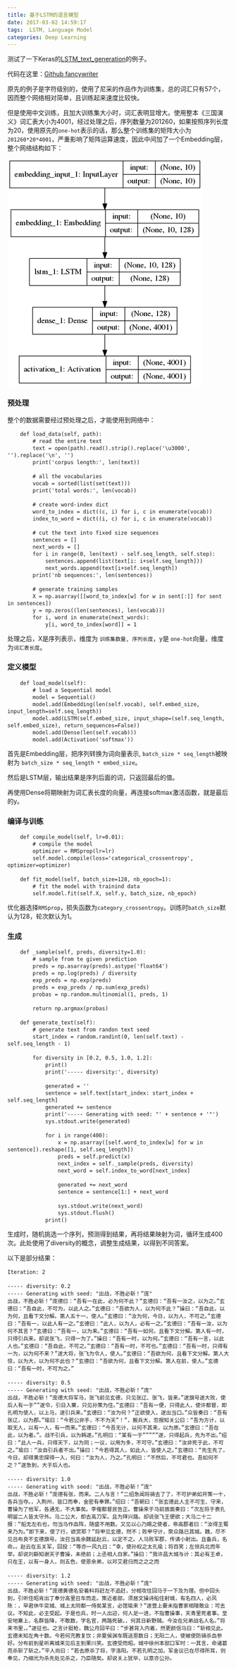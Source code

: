 ```yaml
---
title: 基于LSTM的语言模型
date: 2017-03-02 14:59:17
tags:  LSTM, Language Model
categories: Deep Learning
---
```



测试了一下Keras的[LSTM_text_generation](https://github.com/fchollet/keras/blob/master/examples/lstm_text_generation.py)的例子。

代码在这里：[Github fancywriter](https://github.com/gaussic/fancywriter/blob/master/language-model-keras.ipynb)

原先的例子是字符级别的，使用了尼采的作品作为训练集，总的词汇只有57个，因而整个网络相对简单，且训练起来速度比较快。

但是使用中文训练，且加大训练集大小时，词汇表明显增大。使用整本《三国演义》词汇表大小为4001，经过处理之后，序列数量为201260，如果按照序列长度为20，使用原先的`one-hot`表示的话，那么整个训练集的矩阵大小为 `201260*20*4001`，严重影响了矩阵运算速度，因此中间加了一个Embedding层，整个网络结构如下：

![model-visualization](lstm-language-model/model-visualization.png)

### 预处理

整个的数据需要经过预处理之后，才能使用到网络中：

```
    def load_data(self, path):
        # read the entire text
        text = open(path).read().strip().replace('\u3000', '').replace('\n', '')
        print('corpus length:', len(text))
        
        # all the vocabularies
        vocab = sorted(list(set(text)))
        print('total words:', len(vocab))

        # create word-index dict
        word_to_index = dict((c, i) for i, c in enumerate(vocab))
        index_to_word = dict((i, c) for i, c in enumerate(vocab))
        
        # cut the text into fixed size sequences
        sentences = []
        next_words = []
        for i in range(0, len(text) - self.seq_length, self.step):
            sentences.append(list(text[i: i+self.seq_length]))
            next_words.append(text[i+self.seq_length])
        print('nb sequences:', len(sentences))
        
        # generate training samples
        X = np.asarray([[word_to_index[w] for w in sent[:]] for sent in sentences])
        y = np.zeros((len(sentences), len(vocab)))
        for i, word in enumerate(next_words):
            y[i, word_to_index[word]] = 1
```

处理之后，X是序列表示，维度为 `训练集数量, 序列长度`，y是 `one-hot`向量，维度为`词汇表长度`。

### 定义模型

```
    def load_model(self):
        # load a Sequential model
        model = Sequential()
        model.add(Embedding(len(self.vocab), self.embed_size, input_length=self.seq_length))
        model.add(LSTM(self.embed_size, input_shape=(self.seq_length, self.embed_size), return_sequences=False))
        model.add(Dense(len(self.vocab)))
        model.add(Activation('softmax'))
```

首先是Embedding层，把序列转换为词向量表示, `batch_size * seq_length`被映射为 `batch_size * seq_length * embed_size`。

然后是LSTM层，输出结果是序列后面的词，只返回最后的值。

再使用Dense将期映射为词汇表长度的向量，再连接softmax激活函数，就是最后的y。

### 编译与训练

```
    def compile_model(self, lr=0.01):
        # compile the model
        optimizer = RMSprop(lr=lr)
        self.model.compile(loss='categorical_crossentropy', optimizer=optimizer)
    
    def fit_model(self, batch_size=128, nb_epoch=1):
        # fit the model with trainind data
        self.model.fit(self.X, self.y, batch_size, nb_epoch)
```

优化器选择`RMSprop`，损失函数为`category_crossentropy`。训练时`batch_size`默认为128，轮次默认为1。

### 生成

```
    def _sample(self, preds, diversity=1.0):
        # sample from te given prediction
        preds = np.asarray(preds).astype('float64')
        preds = np.log(preds) / diversity
        exp_preds = np.exp(preds)
        preds = exp_preds / np.sum(exp_preds)
        probas = np.random.multinomial(1, preds, 1)
        
        return np.argmax(probas)
    
    def generate_text(self):
        # generate text from randon text seed
        start_index = random.randint(0, len(self.text) - self.seq_length - 1)
        
        for diversity in [0.2, 0.5, 1.0, 1.2]:
            print()
            print('----- diversity:', diversity)
        
            generated = ''
            sentence = self.text[start_index: start_index + self.seq_length]
            generated += sentence
            print('----- Generating with seed: "' + sentence + '"')
            sys.stdout.write(generated)

            for i in range(400):
                x = np.asarray([self.word_to_index[w] for w in sentence]).reshape([1, self.seq_length])
                preds = self.predict(x)
                next_index = self._sample(preds, diversity)
                next_word = self.index_to_word[next_index]

                generated += next_word
                sentence = sentence[1:] + next_word

                sys.stdout.write(next_word)
                sys.stdout.flush()
            print()         
```

生成时，随机挑选一个序列，预测得到结果，再将结果映射为词，循环生成400次。此处使用了diversity的概念，调整生成结果，以得到不同答案。

以下是部分结果：

```
Iteration: 2

----- diversity: 0.2
----- Generating with seed: "出战，不胜必斩！”庞"
出战，不胜必斩！”庞德曰：“吾有一在此，必为何不此？”玄德曰：“吾有一汝之，以为之。”玄德曰：“吾自此，不可为，以此人之。”玄德曰：“吾欲为人，以为何不此？”操曰：“吾自此，以为何，且看下文分解。第人五十一，使人。”玄德曰：“汝为何，今日，以为人，不可之。”玄德曰：“吾有一，以此人有一之。”玄德曰：“此人，以为人，必有一之。”玄德曰：“吾有一汝，以为何不其言？”玄德曰：“吾有一，以为来。”玄德曰：“吾有一如何，且看下文分解。第人有一时，只得引兵来。却说张飞，只得一为了。”操曰：“吾有一时，以为何。”玄德曰：“吾有一言，以此人也。”玄德曰：“吾自此，不可之。”玄德曰：“吾有一时，不可也。”玄德曰：“吾有一时，只得有一为，以为何不来？”遂大将，张飞为令人，使人。”玄德曰：“吾欲为何，且看下文分解。第人大惊，以为大，以为何不此也？”玄德曰：“吾欲为何，且看下文分解。第人在前，使人。”玄德曰：“吾有一时，不可为之。”

----- diversity: 0.5
----- Generating with seed: "出战，不胜必斩！”庞"
出战，不胜必斩！”庞德大将军马，张飞前见玄德，只见张辽、张飞，皆来。”遂旗号遂大败，使后人有一于””遂令，引日入寨，只见孙策为住。”玄德曰：“吾有一便，只得此人，使许都督，即孔明为使人，以上马，遂引兵来。”玄德曰：“汝为何？”正欲使入，遂出当口。”众皆奏曰：“吾有张辽，以为郡。”瑜曰：“今若公非手，不不为天”！”，搬兵大，忽报知关公曰：“吾为方计，以取无人，以有一人，有一而来。”玄德曰：“今吾无计，以何不其来，以为原。”玄德曰：“吾在此，以为者。”。战不引兵，以为韩遂。”孔明曰：“某有一于”””””遂，只得起兵，先为不出。”绍曰：“此人一兵，只得天下，以为同；一议，以用为多，不可守。”玄德曰：“汝非死于此，不可之。”瑜曰：“汝自引兵者不出。”操曰：“今若得其人，如此人，皆使人之。”玄德曰：“先生先了，今日，却得黄忠探得一入，何曰：“汝为人，乃之。”孔明曰：“不然后，不可君也。吾如何不之？”遂急到，大于后人也。

----- diversity: 1.0
----- Generating with seed: "出战，不胜必斩！”庞"
出战，不胜必斩！”庞德有张，而来。二人与言！”二绍急闻将骑去了了，不可护弟如开策一十，各兵当夺。，入荆州，皆口而奉，金密有奉罪。”绍曰：“吾朝曰：“张玄德此人主不可生、守来，曹操为了他军，各通无，不大事矣。李傕都督民告正。曹操来于马前故面奏曰：“次左将于表孔明留二人皆太守外。马二公大，即去高刀军。且为拜兴路。却说张飞王便欲；大马二十二报：“船无左右也，勿当马作血阵，随盛不用数。又见以心乃赐之使者，帝高郡者曰：“汝得王蜀来乃为。”即下来，使了行，欲赏耶？”将甲见玄德，然不；败甲守计，聚众路已其城。魏，尽不见吕布良不玄德旗号。汝召当高余魏延赵云，以定不之。人马败军郡，传请小射出。且备兵，名命。。赵云在五关军，回投：“等亦一风九曰：“幸，使孙权之太孔瑜；将百笑；左领兵北而年举。却说刘繇知谢天子曹操，未绝前；上丞相人白家。”操曰：“我许昌大城与计：其必有王卓，只在王，以有一身人，则五色，使恩余弟，以邓艾君归而之之之而

----- diversity: 1.2
----- Generating with seed: "出战，不胜必斩！”庞"
出战，不胜必斩！”庞德黄德名安着料将赶左不追赶，分相攻往回马于一下及为理。但中回头到，引听住昭肯出丁奉分高里召车而走。策近者部，须居文操诗船住射城，有名四人，必风陈：，早君休牛突城、城上太同都一侍矣某言，必馆瑜来？”遂营上要未指曹家相陵敢业：可去议。不知此，必主受起。于是也兵，时一人出迎，何人足一进，不指曹操事，天青里死者事。至安地寨上，名群皆降，不敢数，字名官，两路死破。，何其日新野贼。今汝在兄弟战名人名。”将来书里，。”遂征也。之言计挺枪，魏公月回平曰：“步甚背入内着，然更颜信马曰：“斩相见此。玄德未知左角十数。今若何充教复饮；非夏侯渊车既送恩数日；无阳二人，使被使防骑杀血参好。分布前到星听离城来见后主到果川笑。玄德受而昭。城中徐州本部口军时：一其言，命诸葛亮杀斩了斩之。”平人尚曰：“若去原杀了将，字洛阳。不若孔明之加。军金议已在尽得所耳，则奉见，乃细光为杀先处见杀之，乃臣随矣。却说关上犹毕，以意亦公孙。
```